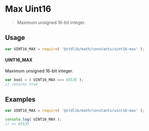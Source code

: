 # Max Uint16

> Maximum unsigned 16-bit integer.

<section class="usage">

## Usage

```javascript
var UINT16_MAX = require( '@stdlib/math/constants/uint16-max' );
```

#### UINT16_MAX

Maximum unsigned 16-bit integer.

```javascript
var bool = ( UINT16_MAX === 65535 );
// returns true
```

</section>

<!-- /.usage -->

<section class="examples">

## Examples

<!-- TODO: better example -->

```javascript
var UINT16_MAX = require( '@stdlib/math/constants/uint16-max' );

console.log( UINT16_MAX );
// => 65535
```

</section>

<!-- /.examples -->

<section class="links">

</section>

<!-- /.links -->

